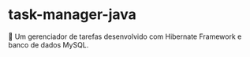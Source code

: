 # task-manager-java
:paperclip: Um gerenciador de tarefas desenvolvido com Hibernate Framework e banco de dados MySQL.
